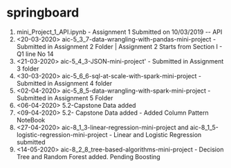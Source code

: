 # springboard
1. mini_Project_1_API.ipynb - Assignment 1 Submitted on 10/03/2019 -- API
2. <20-03-2020> aic-5_3_7-data-wrangling-with-pandas-mini-project - Submitted in Assignment 2 Folder | Assignment 2 Starts from Section I - Q1 line No 14
3. <21-03-2020> aic-5_4_3-JSON-mini-project' - Submitted in Assignment 3 folder
4. <30-03-2020> aic-5_6_6-sql-at-scale-with-spark-mini-project - Submitted in Assignment 4 folder
5. <02-04-2020> aic-5_8_5-data-wrangling-with-spark-mini-project - Submitted in Assignment 5 Folder
6. <06-04-2020> 5.2-Capstone Data added
7. <09-04-2020> 5.2- Capstone Data added - Added Column Pattern NoteBook
8. <27-04-2020> aic-8_1_3-linear-regression-mini-project and aic-8_1_5-logistic-regression-mini-project -  Linear and Logistic Regression submitted
9. <14-05-2020> aic-8_2_8_tree-based-algorithms-mini-project - Decision Tree and Random Forest added. Pending Boosting
